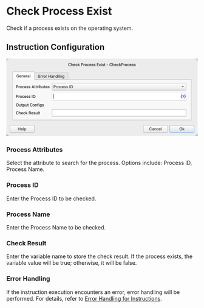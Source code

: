 # Check Process Exist

Check if a process exists on the operating system.

## Instruction Configuration

![Check Process General Configuration Dialog](check_process_general_config.png)

### Process Attributes

Select the attribute to search for the process. Options include: Process ID, Process Name.

### Process ID

Enter the Process ID to be checked.

### Process Name

Enter the Process Name to be checked.

### Check Result

Enter the variable name to store the check result. If the process exists, the variable value will be true; otherwise, it will be false.

### Error Handling

If the instruction execution encounters an error, error handling will be performed. For details, refer to [Error Handling for Instructions](../../manual/error_handling.md).
